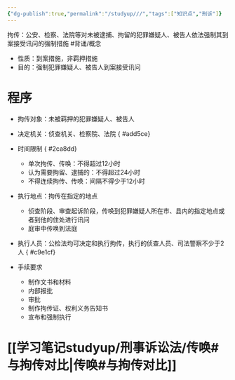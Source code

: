 ```yaml
---
{"dg-publish":true,"permalink":"/studyup///","tags":["知识点","刑诉"]}
---
```


拘传：公安、检察、法院等对未被逮捕、拘留的犯罪嫌疑人、被告人依法强制其到案接受讯问的强制措施 #背诵/概念 
- 性质：到案措施，非羁押措施
- 目的：强制犯罪嫌疑人、被告人到案接受讯问
# 程序
 - 拘传对象：未被羁押的犯罪嫌疑人、被告人
 - 决定机关：侦查机关、检察院、法院
{ #add5ce}

 - 时间限制
{ #2ca8dd}

	- 单次拘传、传唤：不得超过12小时
	- 认为需要拘留、逮捕的：不得超过24小时
	- 不得连续拘传、传唤：间隔不得少于12小时
- 执行地点：拘传在指定的地点
   - 侦查阶段、审查起诉阶段，传唤到犯罪嫌疑人所在市、县内的指定地点或者到他的住处进行讯问
   - 庭审中传唤到法庭
- 执行人员：公检法均可决定和执行拘传，执行的侦查人员、司法警察不少于2人
{ #c9e1cf}

- 手续要求
	- 制作文书和材料
	- 内部报批
	- 审批
	- 制作拘传证、权利义务告知书
	- 宣布和强制执行
# [[学习笔记studyup/刑事诉讼法/传唤#与拘传对比\|传唤#与拘传对比]]
